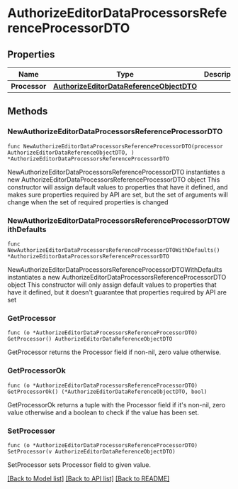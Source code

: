 # AuthorizeEditorDataProcessorsReferenceProcessorDTO

## Properties

Name | Type | Description | Notes
------------ | ------------- | ------------- | -------------
**Processor** | [**AuthorizeEditorDataReferenceObjectDTO**](AuthorizeEditorDataReferenceObjectDTO.md) |  | 

## Methods

### NewAuthorizeEditorDataProcessorsReferenceProcessorDTO

`func NewAuthorizeEditorDataProcessorsReferenceProcessorDTO(processor AuthorizeEditorDataReferenceObjectDTO, ) *AuthorizeEditorDataProcessorsReferenceProcessorDTO`

NewAuthorizeEditorDataProcessorsReferenceProcessorDTO instantiates a new AuthorizeEditorDataProcessorsReferenceProcessorDTO object
This constructor will assign default values to properties that have it defined,
and makes sure properties required by API are set, but the set of arguments
will change when the set of required properties is changed

### NewAuthorizeEditorDataProcessorsReferenceProcessorDTOWithDefaults

`func NewAuthorizeEditorDataProcessorsReferenceProcessorDTOWithDefaults() *AuthorizeEditorDataProcessorsReferenceProcessorDTO`

NewAuthorizeEditorDataProcessorsReferenceProcessorDTOWithDefaults instantiates a new AuthorizeEditorDataProcessorsReferenceProcessorDTO object
This constructor will only assign default values to properties that have it defined,
but it doesn't guarantee that properties required by API are set

### GetProcessor

`func (o *AuthorizeEditorDataProcessorsReferenceProcessorDTO) GetProcessor() AuthorizeEditorDataReferenceObjectDTO`

GetProcessor returns the Processor field if non-nil, zero value otherwise.

### GetProcessorOk

`func (o *AuthorizeEditorDataProcessorsReferenceProcessorDTO) GetProcessorOk() (*AuthorizeEditorDataReferenceObjectDTO, bool)`

GetProcessorOk returns a tuple with the Processor field if it's non-nil, zero value otherwise
and a boolean to check if the value has been set.

### SetProcessor

`func (o *AuthorizeEditorDataProcessorsReferenceProcessorDTO) SetProcessor(v AuthorizeEditorDataReferenceObjectDTO)`

SetProcessor sets Processor field to given value.



[[Back to Model list]](../README.md#documentation-for-models) [[Back to API list]](../README.md#documentation-for-api-endpoints) [[Back to README]](../README.md)


